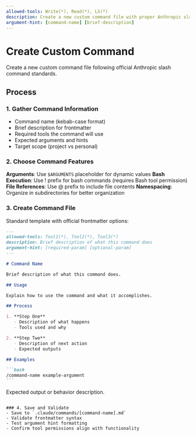 ```yaml
---
allowed-tools: Write(*), Read(*), LS(*)
description: Create a new custom command file with proper Anthropic slash command structure
argument-hint: [command-name] [brief-description]
---
```


# Create Custom Command

Create a new custom command file following official Anthropic slash command standards.

## Process

### 1. Gather Command Information

- Command name (kebab-case format)
- Brief description for frontmatter
- Required tools the command will use
- Expected arguments and hints
- Target scope (project vs personal)

### 2. Choose Command Features

**Arguments**: Use `$ARGUMENTS` placeholder for dynamic values
**Bash Execution**: Use ! prefix for bash commands (requires Bash tool permission)
**File References**: Use @ prefix to include file contents
**Namespacing**: Organize in subdirectories for better organization

### 3. Create Command File

Standard template with official frontmatter options:

````markdown
---
allowed-tools: Tool1(*), Tool2(*), Tool3(*)
description: Brief description of what this command does
argument-hint: [required-param] [optional-param]
---

# Command Name

Brief description of what this command does.

## Usage

Explain how to use the command and what it accomplishes.

## Process

1. **Step One**
   - Description of what happens
   - Tools used and why

2. **Step Two**
   - Description of next action
   - Expected outputs

## Examples

```bash
/command-name example-argument
```
````

Expected output or behavior description.

```

### 4. Save and Validate
- Save to `.claude/commands/[command-name].md`
- Validate frontmatter syntax
- Test argument hint formatting
- Confirm tool permissions align with functionality
```
